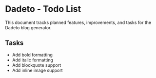 # Dadeto - Todo List

This document tracks planned features, improvements, and tasks for the Dadeto blog generator.

## Tasks

- Add bold formatting
- Add italic formatting
- Add blockquote support
- Add inline image support